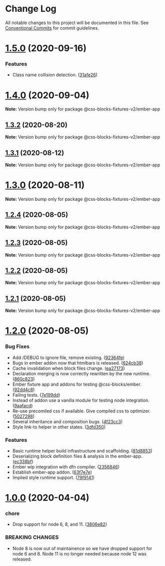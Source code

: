 # Change Log

All notable changes to this project will be documented in this file.
See [Conventional Commits](https://conventionalcommits.org) for commit guidelines.

# [1.5.0](https://github.com/linkedin/css-blocks/compare/v1.4.0...v1.5.0) (2020-09-16)


### Features

* Class name collision detection. ([31afe26](https://github.com/linkedin/css-blocks/commit/31afe264e71fe07cc2abadf711c72e77095ba498))





# [1.4.0](https://github.com/linkedin/css-blocks/compare/v1.3.2...v1.4.0) (2020-09-04)

**Note:** Version bump only for package @css-blocks-fixtures-v2/ember-app





## [1.3.2](https://github.com/linkedin/css-blocks/compare/v1.3.1...v1.3.2) (2020-08-20)

**Note:** Version bump only for package @css-blocks-fixtures-v2/ember-app





## [1.3.1](https://github.com/linkedin/css-blocks/compare/v1.3.0...v1.3.1) (2020-08-12)

**Note:** Version bump only for package @css-blocks-fixtures-v2/ember-app





# [1.3.0](https://github.com/linkedin/css-blocks/compare/v1.2.4...v1.3.0) (2020-08-11)

**Note:** Version bump only for package @css-blocks-fixtures-v2/ember-app





## [1.2.4](https://github.com/linkedin/css-blocks/compare/v1.2.3...v1.2.4) (2020-08-05)

**Note:** Version bump only for package @css-blocks-fixtures-v2/ember-app





## [1.2.3](https://github.com/linkedin/css-blocks/compare/v1.2.2...v1.2.3) (2020-08-05)

**Note:** Version bump only for package @css-blocks-fixtures-v2/ember-app





## [1.2.2](https://github.com/linkedin/css-blocks/compare/v1.2.1...v1.2.2) (2020-08-05)

**Note:** Version bump only for package @css-blocks-fixtures-v2/ember-app





## [1.2.1](https://github.com/linkedin/css-blocks/compare/v1.2.0...v1.2.1) (2020-08-05)

**Note:** Version bump only for package @css-blocks-fixtures-v2/ember-app





# [1.2.0](https://github.com/linkedin/css-blocks/compare/v1.1.2...v1.2.0) (2020-08-05)


### Bug Fixes

* Add /DEBUG to ignore file, remove existing. ([92364fe](https://github.com/linkedin/css-blocks/commit/92364fe2447b381caf070e56daaad5d394242be2))
* Bugs in ember addon now that htmlbars is released. ([624cb38](https://github.com/linkedin/css-blocks/commit/624cb38dc52318558e26a2fcba41cb47c9b9e4a2))
* Cache invalidation when block files change. ([ea27173](https://github.com/linkedin/css-blocks/commit/ea271734eb558918a8fe8309486dbe206488cf2f))
* Declaration merging is now correctly rewritten by the new runtime. ([860c823](https://github.com/linkedin/css-blocks/commit/860c823bd09e0eedd5a6aecad22caae27704550c))
* Ember fixture app and addons for testing @css-blocks/ember. ([92dd4c8](https://github.com/linkedin/css-blocks/commit/92dd4c8fdf5b3b7ac3fa8d8051136b929070277a))
* Failing tests. ([7e199dd](https://github.com/linkedin/css-blocks/commit/7e199ddd601e5de94a6aa47bbf2fd0bc0309fa89))
* Instead of addon use a vanilla module for testing node integration. ([9aafacd](https://github.com/linkedin/css-blocks/commit/9aafacd4dd20f87db2c2bb522f87adb1b4496e09))
* Re-use precomiled css if available. Give compiled css to optimizer. ([5027298](https://github.com/linkedin/css-blocks/commit/502729859c7768daecceaab276d4cdfa80b24e63))
* Several inheritance and composition bugs. ([4f23cc3](https://github.com/linkedin/css-blocks/commit/4f23cc30774f954938af23821174f112bc9475a6))
* Style link-to helper in other states. ([3dfd350](https://github.com/linkedin/css-blocks/commit/3dfd35069848f02a8796d90d917dc4ca377f8ffd))


### Features

* Basic runtime helper build infrastructure and scaffolding. ([81d8853](https://github.com/linkedin/css-blocks/commit/81d885340087a627c5b31e20682c37f5d17aed06))
* Deserializing block definition files & analysis in the ember-app. ([ec338bf](https://github.com/linkedin/css-blocks/commit/ec338bf95ff214fcdaa52b619005d6cf36451801))
* Ember wip integration with dfn compiler. ([2356846](https://github.com/linkedin/css-blocks/commit/2356846fe9eae6df22a20752b21d72b499386ead))
* Establish ember-app addon. ([63f7e7e](https://github.com/linkedin/css-blocks/commit/63f7e7ef9ae47e3e51570dbf53f5625deb045ed7))
* Implied style runtime support. ([79f9141](https://github.com/linkedin/css-blocks/commit/79f9141aacddf954b6607e54b5724b7aeb82e5df))





# [1.0.0](https://github.com/linkedin/css-blocks/compare/v1.0.0-alpha.7...v1.0.0) (2020-04-04)


### chore

* Drop support for node 6, 8, and 11. ([3806e82](https://github.com/linkedin/css-blocks/commit/3806e82124814fbea99aa47353cd2c171b1f55ec))


### BREAKING CHANGES

* Node 8 is now out of maintainence so we have dropped support for node 6
and 8. Node 11 is no longer needed because node 12 was released.
